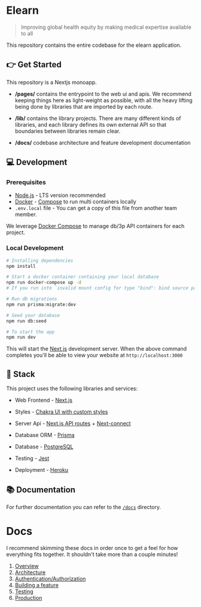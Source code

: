 # Elearn

> Improving global health equity by making medical expertise available to all

This repository contains the entire codebase for the elearn application.

## 👉 Get Started

This repository is a Nextjs monoapp.

- **/pages/** contains the entrypoint to the web ui and apis. We recommend keeping things here as light-weight as possible, with all the heavy lifting being done by libraries that are imported by each route.

- **/lib/** contains the library projects. There are many different kinds of libraries, and each library defines its own external API so that boundaries between libraries remain clear.

- **/docs/** codebase architecture and feature development documentation

## 💻 Development

### Prerequisites

- [Node.js](https://nodejs.org/en/) - LTS version recommended
- [Docker](https://www.docker.com/get-started) - [Compose](https://docs.docker.com/compose/) to run multi containers locally
- `.env.local` file - You can get a copy of this file from another team member.

We leverage [Docker Compose](https://docs.docker.com/compose/overview/) to manage db/3p API containers for each project.

### Local Development

```sh
# Installing dependencies
npm install

# Start a docker container containing your local database
npm run docker-compose up -d
# If you run into `invalid mount config for type "bind": bind source path does not exist: /db` error, you need to create a db folder - `mkdir db`

# Run db migrations
npm run prisma:migrate:dev

# Seed your database
npm run db:seed

# To start the app
npm run dev
```

This will start the [Next.js](https://nextjs.org/) development server. When the above command completes you'll be able to view your website at `http://localhost:3000`

## 🥞 Stack

This project uses the following libraries and services:

- Web Frontend - [Next.js](https://nextjs.org)
- Styles - [Chakra UI with custom styles](https://chakra-ui.com/)

- Server Api - [Next.js API routes](https://nextjs.org/docs/api-routes/introduction) + [Next-connect](https://github.com/hoangvvo/next-connect)
- Database ORM - [Prisma](https://www.prisma.io/)
- Database - [PostgreSQL](https://www.postgresql.org/)

- Testing - [Jest](https://jestjs.io/)
- Deployment - [Heroku](https://www.heroku.com/)

## 📚 Documentation

For further documentation you can refer to the [`/docs`](/docs) directory.

# Docs

I recommend skimming these docs in order once to get a feel for how everything fits together. It shouldn't take more than a couple minutes!

1. [Overview](./1-overview.md)
1. [Architecture](./2-architecture.md)
1. [Authentication/Authorization](./3-auth.md)
1. [Building a feature](./4-feature.md)
1. [Testing](./5-testing.md)
1. [Production](./6-production.md)
